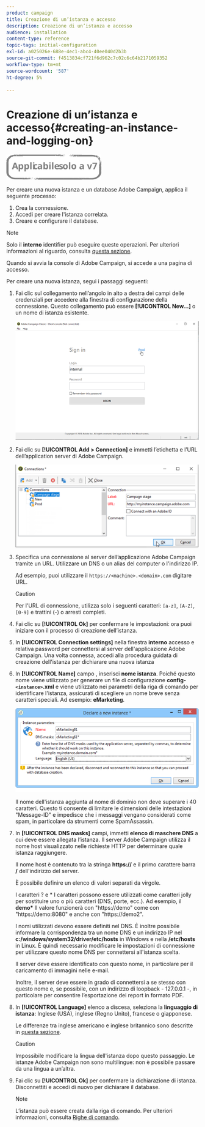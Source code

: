 ```yaml
---
product: campaign
title: Creazione di un’istanza e accesso
description: Creazione di un’istanza e accesso
audience: installation
content-type: reference
topic-tags: initial-configuration
exl-id: a025026e-688e-4ec1-abc4-40ee040d2b3b
source-git-commit: f4513834cf721f6d962c7c02c6c64b2171059352
workflow-type: tm+mt
source-wordcount: '587'
ht-degree: 5%

---
```


# Creazione di un’istanza e accesso{#creating-an-instance-and-logging-on}

![](../../assets/v7-only.svg)

Per creare una nuova istanza e un database Adobe Campaign, applica il seguente processo:

1. Crea la connessione.
1. Accedi per creare l&#39;istanza correlata.
1. Creare e configurare il database.

>[!NOTE]
>
>Solo il **interno** identifier può eseguire queste operazioni. Per ulteriori informazioni al riguardo, consulta [questa sezione](../../installation/using/configuring-campaign-server.md#internal-identifier).

Quando si avvia la console di Adobe Campaign, si accede a una pagina di accesso.

Per creare una nuova istanza, segui i passaggi seguenti:

1. Fai clic sul collegamento nell’angolo in alto a destra dei campi delle credenziali per accedere alla finestra di configurazione della connessione. Questo collegamento può essere **[!UICONTROL New...]** o un nome di istanza esistente.

   ![](assets/s_ncs_install_define_connection_01.png)

1. Fai clic su **[!UICONTROL Add > Connection]** e immetti l’etichetta e l’URL dell’application server di Adobe Campaign.

   ![](assets/s_ncs_install_define_connection_02.png)

1. Specifica una connessione al server dell’applicazione Adobe Campaign tramite un URL. Utilizzare un DNS o un alias del computer o l&#39;indirizzo IP.

   Ad esempio, puoi utilizzare il `https://<machine>.<domain>.com` digitare URL.

   >[!CAUTION]
   >
   >Per l&#39;URL di connessione, utilizza solo i seguenti caratteri: `[a-z]`, `[A-Z]`, `[0-9]` e trattini (-) o arresti completi.

1. Fai clic su **[!UICONTROL Ok]** per confermare le impostazioni: ora puoi iniziare con il processo di creazione dell’istanza.
1. In **[!UICONTROL Connection settings]** nella finestra **interno** accesso e relativa password per connettersi al server dell&#39;applicazione Adobe Campaign. Una volta connessa, accedi alla procedura guidata di creazione dell&#39;istanza per dichiarare una nuova istanza
1. In **[!UICONTROL Name]** campo , inserisci **nome istanza**. Poiché questo nome viene utilizzato per generare un file di configurazione **config-`<instance>`.xml** e viene utilizzato nei parametri della riga di comando per identificare l&#39;istanza, assicurati di scegliere un nome breve senza caratteri speciali. Ad esempio: **eMarketing**.

   ![](assets/s_ncs_install_create_instance.png)

   Il nome dell&#39;istanza aggiunta al nome di dominio non deve superare i 40 caratteri. Questo ti consente di limitare le dimensioni delle intestazioni &quot;Message-ID&quot; e impedisce che i messaggi vengano considerati come spam, in particolare da strumenti come SpamAssassin.

1. In **[!UICONTROL DNS masks]** campi, immetti **elenco di maschere DNS** a cui deve essere allegata l’istanza. Il server Adobe Campaign utilizza il nome host visualizzato nelle richieste HTTP per determinare quale istanza raggiungere.

   Il nome host è contenuto tra la stringa **https://** e il primo carattere barra **/** dell&#39;indirizzo del server.

   È possibile definire un elenco di valori separati da virgole.

   I caratteri ? e &#42; I caratteri possono essere utilizzati come caratteri jolly per sostituire uno o più caratteri (DNS, porte, ecc.). Ad esempio, il **demo&#42;** Il valore funzionerà con &quot;https://demo&quot; come con &quot;https://demo:8080&quot; e anche con &quot;https://demo2&quot;.

   I nomi utilizzati devono essere definiti nel DNS. È inoltre possibile informare la corrispondenza tra un nome DNS e un indirizzo IP nel **c:/windows/system32/driver/etc/hosts** in Windows e nella **/etc/hosts** in Linux. È quindi necessario modificare le impostazioni di connessione per utilizzare questo nome DNS per connettersi all&#39;istanza scelta.

   Il server deve essere identificato con questo nome, in particolare per il caricamento di immagini nelle e-mail.

   Inoltre, il server deve essere in grado di connettersi a se stesso con questo nome e, se possibile, con un indirizzo di loopback - 127.0.0.1 -, in particolare per consentire l’esportazione dei report in formato PDF.

1. In **[!UICONTROL Language]** elenco a discesa, seleziona la **linguaggio di istanza**: Inglese (USA), inglese (Regno Unito), francese o giapponese.

   Le differenze tra inglese americano e inglese britannico sono descritte in [questa sezione](../../platform/using/adobe-campaign-workspace.md#date-and-time).

   >[!CAUTION]
   >
   >Impossibile modificare la lingua dell&#39;istanza dopo questo passaggio. Le istanze Adobe Campaign non sono multilingue: non è possibile passare da una lingua a un’altra.

1. Fai clic su **[!UICONTROL Ok]** per confermare la dichiarazione di istanza. Disconnettiti e accedi di nuovo per dichiarare il database.

   >[!NOTE]
   >
   >L’istanza può essere creata dalla riga di comando. Per ulteriori informazioni, consulta [Righe di comando](../../installation/using/command-lines.md).
